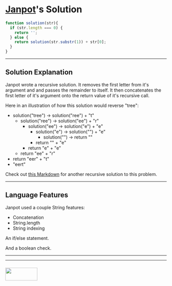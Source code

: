 # [Janpot](https://www.codewars.com/users/janpot)'s Solution

```js
function solution(str){
  if (str.length === 0) {
    return '';
  } else {
    return solution(str.substr(1)) + str[0];
  }
}
```
---

## Solution Explanation

Janpot wrote a recursive solution.  It removes the first letter from it's argument and and passes the remainder to itself. It then concatenates the first letter of it's argument onto the return value of it's recursive call. 

Here in an illustration of how this solution would reverse "tree":
* solution("tree") -> solution("ree") + "t" 
  * solution("ree") -> solution("ee") + "r"
    * solution("ee") -> solution("e") + "e"
      * solution("e") -> solution("") + "e"
        * solution("") -> return ""
      * return "" + "e"
    * return "e" + "e"
  * return "ee" + "r"
* return "eer" + "t"
* "eert"

Check out [this Markdown](https://github.com/elewa-academy/General-Resources/blob/master/cs-101/recursion/recursion.md) for another recursive solution to this problem.

---

## Language Features

Janpot used a couple String features:
* Concatenation
* String.length
* String indexing

An if/else statement.

And a boolean check.


___
___
### <a href="http://elewa.education/blog" target="_blank"><img src="https://user-images.githubusercontent.com/18554853/34921062-506450ae-f97d-11e7-875f-6feeb26ad72d.png" width="100" height="40"/></a>
